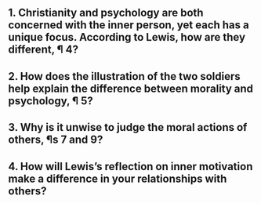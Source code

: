 ## 1. Christianity and psychology are both concerned with the inner person, yet each has a unique focus. According to Lewis, how are they different, ¶ 4? 


## 2. How does the illustration of the two soldiers help explain the difference between morality and psychology, ¶ 5? 


## 3. Why is it unwise to judge the moral actions of others, ¶s 7 and 9? 


## 4. How will Lewis’s reflection on inner motivation make a difference in your relationships with others?